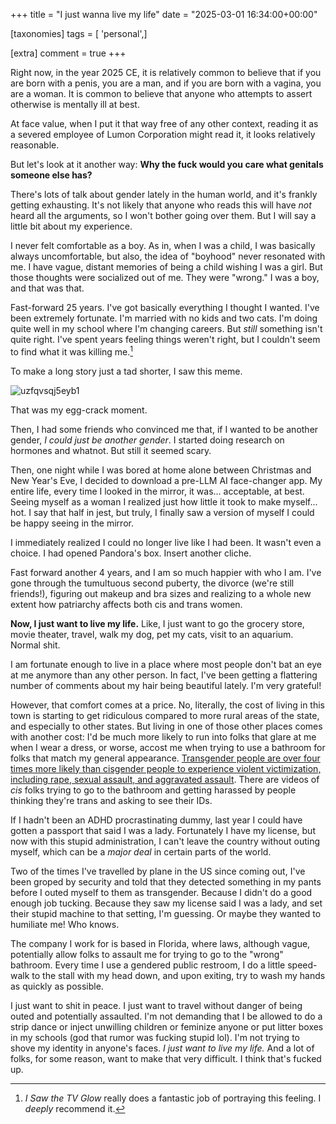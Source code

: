 +++
title = "I just wanna live my life"
date = "2025-03-01 16:34:00+00:00"

[taxonomies]
tags = [ 'personal',]

[extra]
comment = true
+++

Right now, in the year 2025 CE, it is relatively common to believe that if you are born with a penis, you are a man, and if you are born with a vagina, you are a woman. It is common to believe that anyone who attempts to assert otherwise is mentally ill at best.
 
At face value, when I put it that way free of any other context, reading it as a severed employee of Lumon Corporation might read it, it looks relatively reasonable.
 
But let's look at it another way: **Why the fuck would you care what genitals someone else has?**
 
There's lots of talk about gender lately in the human world, and it's frankly getting exhausting. It's not likely that anyone who reads this will have _not_ heard all the arguments, so I won't bother going over them. But I will say a little bit about my experience.
 
I never felt comfortable as a boy. As in, when I was a child, I was basically always uncomfortable, but also, the idea of "boyhood" never resonated with me. I have vague, distant memories of being a child wishing I was a girl. But those thoughts were socialized out of me. They were "wrong." I was a boy, and that was that.
 
Fast-forward 25 years. I've got basically everything I thought I wanted. I've been extremely fortunate. I'm married with no kids and two cats. I'm doing quite well in my school where I'm changing careers. But _still_ something isn't quite right. I've spent years feeling things weren't right, but I couldn't seem to find what it was killing me.[^1]
 
To make a long story just a tad shorter, I saw this meme.
 
![uzfqvsqj5eyb1](/images/uzfqvsqj5eyb1.webp)

That was my egg-crack moment.
 
Then, I had some friends who convinced me that, if I wanted to be another gender, _I could just be another gender_. I started doing research on hormones and whatnot. But still it seemed scary.
 
Then, one night while I was bored at home alone between Christmas and New Year's Eve, I decided to download a pre-LLM AI face-changer app. My entire life, every time I looked in the mirror, it was... acceptable, at best. Seeing myself as a woman I realized just how little it took to make myself... hot. I say that half in jest, but truly, I finally saw a version of myself I could be happy seeing in the mirror.
 
I immediately realized I could no longer live like I had been. It wasn't even a choice. I had opened Pandora's box. Insert another cliche.
 
Fast forward another 4 years, and I am so much happier with who I am. I've gone through the tumultuous second puberty, the divorce (we're still friends!), figuring out makeup and bra sizes and realizing to a whole new extent how patriarchy affects both cis and trans women.
 
**Now, I just want to live my life.** Like, I just want to go the grocery store, movie theater, travel, walk my dog, pet my cats, visit to an aquarium. Normal shit.
 
I am fortunate enough to live in a place where most people don't bat an eye at me anymore than any other person. In fact, I've been getting a flattering number of comments about my hair being beautiful lately. I'm very grateful! 
 
However, that comfort comes at a price. No, literally, the cost of living in this town is starting to get ridiculous compared to more rural areas of the state, and especially to other states. But living in one of those other places comes with another cost: I'd be much more likely to run into folks that glare at me when I wear a dress, or worse, accost me when trying to use a bathroom for folks that match my general appearance. [Transgender people are over four times more likely than cisgender people to experience violent victimization, including rape, sexual assault, and aggravated assault](https://williamsinstitute.law.ucla.edu/press/ncvs-trans-press-release/). There are videos of _cis_ folks trying to go to the bathroom and getting harassed by people thinking they're trans and asking to see their IDs.
 
If I hadn't been an ADHD procrastinating dummy, last year I could have gotten a passport that said I was a lady. Fortunately I have my license, but now with this stupid administration, I can't leave the country without outing myself, which can be a _major deal_ in certain parts of the world. 
 
Two of the times I've travelled by plane in the US since coming out, I've been groped by security and told that they detected something in my pants before I outed myself to them as transgender. Because I didn't do a good enough job tucking. Because they saw my license said I was a lady, and set their stupid machine to that setting, I'm guessing. Or maybe they wanted to humiliate me! Who knows.
 
The company I work for is based in Florida, where laws, although vague, potentially allow folks to assault me for trying to go to the "wrong" bathroom. Every time I use a gendered public restroom, I do a little speed-walk to the stall with my head down, and upon exiting, try to wash my hands as quickly as possible.
 
I just want to shit in peace. I just want to travel without danger of being outed and potentially assaulted. I'm not demanding that I be allowed to do a strip dance or inject unwilling children or feminize anyone or put litter boxes in my schools (god that rumor was fucking stupid lol). I'm not trying to shove my identity in anyone's faces. *I just want to live my life.* And a lot of folks, for some reason, want to make that very difficult. I think that's fucked up.
 
[^1]: _I Saw the TV Glow_ really does a fantastic job of portraying this feeling. I _deeply_ recommend it.
